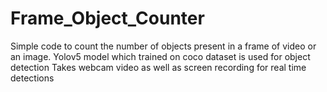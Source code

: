 # Frame_Object_Counter
Simple code to count the number of objects present in a frame of  video or an image.
Yolov5 model which trained on coco dataset is used for object detection
Takes webcam video as well as screen recording for real time detections

